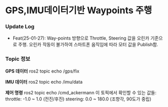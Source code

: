 # GPS,IMU데이터기반 Waypoints 주행

### Update Log
- Feat(25-01-27): Way-points 방향으로 Throttle, Steering 값을 오린카 기준으로 주행. 오린카 작동이 불가하여 스마트폰 움직임에 따라 모터 값을 Publish함.

### Topic 정보
**GPS 데이터**
ros2 topic echo /gps/fix

**IMU 데이터**
ros2 topic echo /imu/data

**제어 명령**
ros2 topic echo /cmd_ackermann
이 토픽에서 확인할 수 있는 값들:
throttle: -1.0 ~ 1.0 (전진/후진)
steering: 0.0 ~ 180.0 (조향각, 90도가 중립)